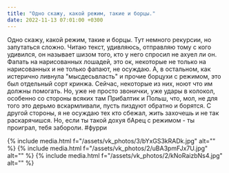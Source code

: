 ```yaml
---
title: "Одно скажу, какой режим, такие и борцы."
date: 2022-11-13 07:01:00 +0300
---
```


Одно скажу, какой режим, такие и борцы.
Тут немного рекурсии, но запутаться сложно.
Читаю текст, удивляюсь, отправляю тому с кого удивился, он называет шизом того, кто у него спросил не ахуел ли он.
Фапать на нарисованных лошадей, это ок, некоторые не только на нарисованных и не только фапают, не осуждаю. А, в остальном, как истерично ливнула "мысдесьвласть" и прочие борцухи с режимом, это был отдельный сорт кринжа. Сейчас, некоторые из них, ноют что им должны помогать. Но, уже не просто звонички, уже удары в колокол, особенно со стороны всяких там Прибалтик и Польш, что, мол, не для того это дерьмо вскармливали, пусть пиздуют обратно и борятся.
С другой стороны, я не осуждаю тех кто сбежал, жить захочешь и не так раскарячишся. Но, если ты такой дохуя бАрец с режимом - ты проиграл, тебя забороли.
#фурри


{% include media.html f="/assets/vk_photos/3/bYxGS3kRADk.jpg" alt="" %}
{% include media.html f="/assets/vk_photos/2/uBA3pmFJx7U.jpg" alt="" %}
{% include media.html f="/assets/vk_photos/2/kNoRaizbNs4.jpg" alt="" %}
